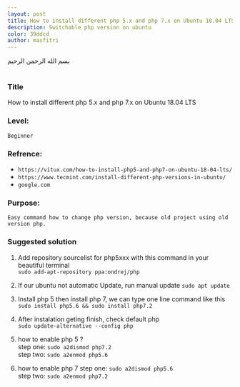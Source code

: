 ```yaml
---
layout: post
title: How to install different php 5.x and php 7.x on Ubuntu 18.04 LTS
description: Switchable php version on ubuntu
color: 39ddcd
author: masfitri
---
```


بسم الله الرحمن الرحيم
<br/><br/>
### Title
How to install different php 5.x and php 7.x on Ubuntu 18.04 LTS

### Level: 
`Beginner`<br/>

### Refrence:
- `https://vitux.com/how-to-install-php5-and-php7-on-ubuntu-18-04-lts/` <br/>
- `https://www.tecmint.com/install-different-php-versions-in-ubuntu/` <br/>
- `google.com`

### Purpose:
`Easy command how to change php version, because old project using old version php.`

### Suggested solution
1. Add repository sourcelist for php5xxx with this command in your beautiful terminal <br/>
`sudo add-apt-repository ppa:ondrej/php`

2. If our ubuntu not automatic Update, run manual update 
`sudo apt update`

3. Install php 5 then install php 7, we can type one line command like this  <br/>
`sudo install php5.6 && sudo install php7.2`

4. After instalation geting finish, check default php <br/>
`sudo update-alternative --config php`

5. how to enable php 5 ? <br/>
step one: `sudo a2dismod php7.2`  <br/>
step two: `sudo a2enmod php5.6`

6. how to enable php 7
step one: `sudo a2dismod php5.6`  <br/>
step two: `sudo a2enmod php7.2`
